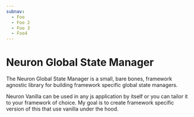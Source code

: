 ```yaml
---
subnav:
  - Foo
  - Foo 2
  - Foo 3
  - Foo4
---
```


# Neuron Global State Manager

The Neuron Global State Manager is a small, bare bones, framework agnostic library for building framework specific global state managers.

Neuron Vanilla can be used in any js application by itself or you can tailor it to your framework of choice. My goal is to create framework specific version of this that use vanilla under the hood.

<!-- <div
  style={{
    backgroundColor: "#fff3cd",
    border: "1px solid #ffeeba",
    padding: "1em",
  }}
>
  <strong>Warning:</strong> This library is still experimental and is not ready
  for production.
</div> -->

